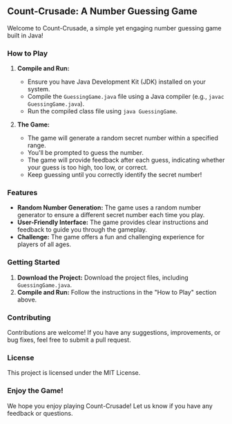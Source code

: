 ## Count-Crusade: A Number Guessing Game

Welcome to Count-Crusade, a simple yet engaging number guessing game built in Java! 

### How to Play

1. **Compile and Run:**
   - Ensure you have Java Development Kit (JDK) installed on your system.
   - Compile the `GuessingGame.java` file using a Java compiler (e.g., `javac GuessingGame.java`).
   - Run the compiled class file using `java GuessingGame`.

2. **The Game:**
   - The game will generate a random secret number within a specified range.
   - You'll be prompted to guess the number.
   - The game will provide feedback after each guess, indicating whether your guess is too high, too low, or correct.
   - Keep guessing until you correctly identify the secret number!

### Features

- **Random Number Generation:** The game uses a random number generator to ensure a different secret number each time you play.
- **User-Friendly Interface:** The game provides clear instructions and feedback to guide you through the gameplay.
- **Challenge:** The game offers a fun and challenging experience for players of all ages.

### Getting Started

1. **Download the Project:** Download the project files, including `GuessingGame.java`.
2. **Compile and Run:** Follow the instructions in the "How to Play" section above.

### Contributing

Contributions are welcome! If you have any suggestions, improvements, or bug fixes, feel free to submit a pull request.

### License

This project is licensed under the MIT License.

### Enjoy the Game!

We hope you enjoy playing Count-Crusade! Let us know if you have any feedback or questions. 

